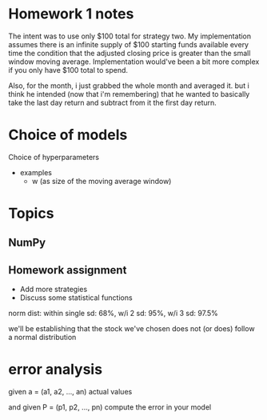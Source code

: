 # Homework 1 notes
The intent was to use only $100 total for strategy two.  My implementation assumes there is an infinite supply of $100
starting funds available every time the condition that the adjusted closing price is greater than the small window 
moving average.  Implementation would've been a bit more complex if you only have $100 total to spend.

Also, for the month, i just grabbed the whole month and averaged it.  but i think he intended (now that i'm remembering)
that he wanted to basically take the last day return and subtract from it the first day return.

# Choice of models
Choice of hyperparameters
  - examples
    - w (as size of the moving average window)
    
# Topics
## NumPy
## Homework assignment
  - Add more strategies
  - Discuss some statistical functions
 
norm dist: within single sd: 68%, w/i 2 sd: 95%, w/i 3 sd: 97.5%
 
we'll be establishing that the stock we've chosen does not (or does) follow a normal distribution

# error analysis
given a = (a1, a2, ..., an)
actual values

and given P = (p1, p2, ..., pn)
compute the error in your model